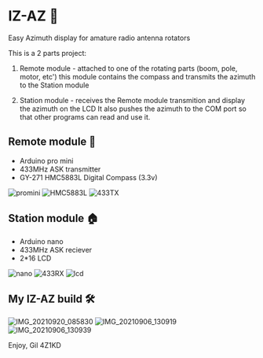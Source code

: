# IZ-AZ 🧭
Easy Azimuth display for amature radio antenna rotators

This is a 2 parts project:
1. Remote module - attached to one of the rotating parts (boom, pole, motor, etc')
this module contains the compass and transmits the azimuth to the Station module

2. Station module - receives the Remote module transmition and display the azimuth on the LCD
It also pushes the azimuth to the COM port so that other programs can read and use it.


Remote module 📡
-------------
- Arduino pro mini
- 433MHz ASK transmitter
- GY-271 HMC5883L Digital Compass (3.3v)

![promini](https://user-images.githubusercontent.com/24712835/133967826-984f3f25-2c4e-4ef8-8a24-b9c2356f814d.PNG)
![HMC5883L](https://user-images.githubusercontent.com/24712835/133968411-6b3fa3ec-9f69-4f71-8ad4-f264eb2424bd.PNG)
![433TX](https://user-images.githubusercontent.com/24712835/133967978-cde48dd8-5c06-4cd3-b061-c042d39e43d8.PNG)


Station module 🏠
--------------
- Arduino nano
- 433MHz ASK reciever
- 2*16 LCD

![nano](https://user-images.githubusercontent.com/24712835/133968429-6a6d9c30-166a-4cb9-a21a-307b86cd4563.PNG)
![433RX](https://user-images.githubusercontent.com/24712835/133968015-e499f448-b7c8-4aaa-bb50-e7f5c4bf2eda.PNG)
![lcd](https://user-images.githubusercontent.com/24712835/133973304-bc6a9c48-b0fe-41d9-8712-b8bf6c9cc91b.png)


My IZ-AZ build 🛠️
--------------
![IMG_20210920_085830](https://user-images.githubusercontent.com/24712835/133973324-ebe749b0-898d-4f0f-ba35-6ebad7deb68f.jpg)
![IMG_20210906_130919](https://user-images.githubusercontent.com/24712835/133973133-72cdacbf-b4ad-4969-b550-709cd759de6e.jpg)
![IMG_20210906_130939](https://user-images.githubusercontent.com/24712835/133973136-12077c4a-f7bd-46c1-b4c3-7f2c238910b5.jpg)

Enjoy,
Gil 4Z1KD
